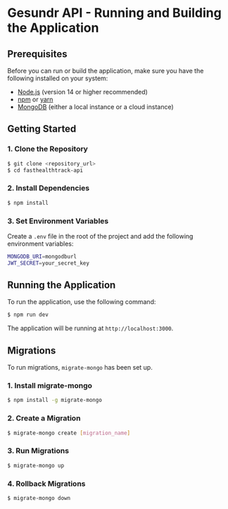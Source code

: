 # Gesundr API - Running and Building the Application

## Prerequisites

Before you can run or build the application, make sure you have the following installed on your system:

- [Node.js](https://nodejs.org/) (version 14 or higher recommended)
- [npm](https://www.npmjs.com/) or [yarn](https://yarnpkg.com/)
- [MongoDB](https://www.mongodb.com/) (either a local instance or a cloud instance)

## Getting Started

### 1. Clone the Repository

```sh
$ git clone <repository_url>
$ cd fasthealthtrack-api
```

### 2. Install Dependencies

```sh
$ npm install
```

### 3. Set Environment Variables

Create a `.env` file in the root of the project and add the following environment variables:

```sh
MONGODB_URI=mongodburl
JWT_SECRET=your_secret_key
```

## Running the Application

To run the application, use the following command:

```sh
$ npm run dev
```

The application will be running at `http://localhost:3000`.

## Migrations

To run migrations, `migrate-mongo` has been set up.

### 1. Install migrate-mongo

```sh
$ npm install -g migrate-mongo
```

### 2. Create a Migration

```sh
$ migrate-mongo create [migration_name]
```

### 3. Run Migrations

```sh
$ migrate-mongo up
```

### 4. Rollback Migrations

```sh
$ migrate-mongo down
```
